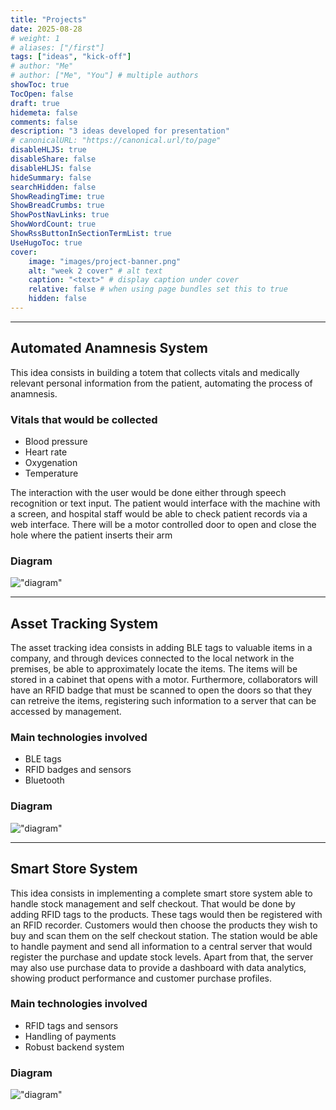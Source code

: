 ```yaml
---
title: "Projects"
date: 2025-08-28
# weight: 1
# aliases: ["/first"]
tags: ["ideas", "kick-off"]
# author: "Me"
# author: ["Me", "You"] # multiple authors
showToc: true
TocOpen: false
draft: true
hidemeta: false
comments: false
description: "3 ideas developed for presentation"
# canonicalURL: "https://canonical.url/to/page"
disableHLJS: true
disableShare: false
disableHLJS: false
hideSummary: false
searchHidden: false
ShowReadingTime: true
ShowBreadCrumbs: true
ShowPostNavLinks: true
ShowWordCount: true
ShowRssButtonInSectionTermList: true
UseHugoToc: true
cover:
    image: "images/project-banner.png"
    alt: "week 2 cover" # alt text
    caption: "<text>" # display caption under cover
    relative: false # when using page bundles set this to true
    hidden: false
---
```


---

## Automated Anamnesis System
This idea consists in building a totem that collects vitals and medically relevant personal information from the patient,
automating the process of anamnesis.

### Vitals that would be collected
- Blood pressure
- Heart rate
- Oxygenation
- Temperature

The interaction with the user would be done either through speech recognition or text input.
The patient would interface with the machine with a screen, and hospital staff would be able to check patient records via a web interface. 
There will be a motor controlled door to open and close the hole where the patient inserts their arm

### Diagram
!["diagram"](/images/anamnesis-diagram.jpeg)

---

## Asset Tracking System
The asset tracking idea consists in adding BLE tags to valuable items in a company,
and through devices connected to the local network in the premises, be able to approximately locate the items.
The items will be stored in a cabinet that opens with a motor.
Furthermore, collaborators will have an RFID badge that must be scanned to open the doors so that they can retreive the items,
registering such information to a server that can be accessed by management.

### Main technologies involved
- BLE tags
- RFID badges and sensors
- Bluetooth

### Diagram
!["diagram"](/images/asset-tracking-diagram.png)

---

## Smart Store System
This idea consists in implementing a complete smart store system able to handle stock management and self checkout.
That would be done by adding RFID tags to the products. These tags would then be registered with an RFID recorder.
Customers would then choose the products they wish to buy and scan them on the self checkout station.
The station would be able to handle payment and send all information to a central server that would register the purchase and update stock levels.
Apart from that, the server may also use purchase data to provide a dashboard with data analytics,
showing product performance and customer purchase profiles.

### Main technologies involved
- RFID tags and sensors
- Handling of payments
- Robust backend system

### Diagram
!["diagram"](/images/smart-store-diagram.jpeg)
